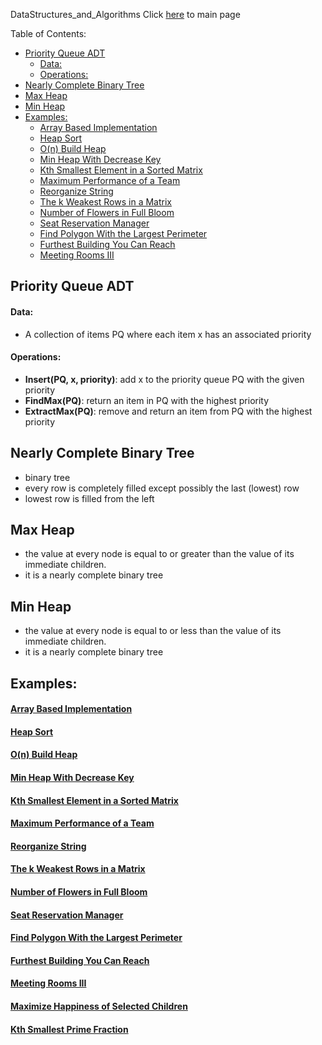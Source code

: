 DataStructures_and_Algorithms
Click [here](../README.md) to main page

Table of Contents:
- [Priority Queue ADT](#priority-queue-adt)
    - [Data:](#data)
    - [Operations:](#operations)
- [Nearly Complete Binary Tree](#nearly-complete-binary-tree)
- [Max Heap](#max-heap)
- [Min Heap](#min-heap)
- [Examples:](#examples)
    - [Array Based Implementation](#array-based-implementation)
    - [Heap Sort](#heap-sort)
    - [O(n) Build Heap](#on-build-heap)
    - [Min Heap With Decrease Key](#min-heap-with-decrease-key)
    - [Kth Smallest Element in a Sorted Matrix](#kth-smallest-element-in-a-sorted-matrix)
    - [Maximum Performance of a Team](#maximum-performance-of-a-team)
    - [Reorganize String](#reorganize-string)
    - [The k Weakest Rows in a Matrix](#the-k-weakest-rows-in-a-matrix)
    - [Number of Flowers in Full Bloom](#number-of-flowers-in-full-bloom)
    - [Seat Reservation Manager](#seat-reservation-manager)
    - [Find Polygon With the Largest Perimeter](#find-polygon-with-the-largest-perimeter)
    - [Furthest Building You Can Reach](#furthest-building-you-can-reach)
    - [Meeting Rooms III](#meeting-rooms-iii)


## Priority Queue ADT
#### Data:
- A collection of items PQ where each item x has an associated priority
#### Operations:
- **Insert(PQ, x, priority)**: add x to the priority queue PQ with the given priority
- **FindMax(PQ)**: return an item in PQ with the highest priority
- **ExtractMax(PQ)**: remove and return an item from PQ with the highest priority

## Nearly Complete Binary Tree
- binary tree
- every row is completely filled except possibly the last (lowest) row
- lowest row is filled from the left

## Max Heap
- the value at every node is equal to or greater than the value of its immediate children.
- it is a nearly complete binary tree

## Min Heap
- the value at every node is equal to or less than the value of its immediate children.
- it is a nearly complete binary tree


## Examples:

#### [Array Based Implementation](implmentation_of_heap/description.md)
#### [Heap Sort](heap_sort/description.md)
#### [O(n) Build Heap](build_heap/description.md)
#### [Min Heap With Decrease Key](min_heap_with_decrease_key/description.md)
#### [Kth Smallest Element in a Sorted Matrix](kth_smallest_element_in_a_sorted_matrix/description.md)
#### [Maximum Performance of a Team](./maximum_performance_of_a_team/description.md)
#### [Reorganize String](./reorganize_string/description.md)
#### [The k Weakest Rows in a Matrix](./the_k_weakest_rows_in_a_matrix/description.md)
#### [Number of Flowers in Full Bloom](./number_of_followers_in_full_bloom/description.md)
#### [Seat Reservation Manager](./seat_reservation_manager/description.md)
#### [Find Polygon With the Largest Perimeter](./find_polygon_with_the_largest_perimeter/description.md)
#### [Furthest Building You Can Reach](./furthest_building_you_can_reach/description.md)
#### [Meeting Rooms III](./meeting_rooms_III/description.md)
#### [Maximize Happiness of Selected Children](./maximize_happiness_of_selected_children/description.md)
#### [Kth Smallest Prime Fraction](./kth_smallest_prime_fraction/description.md)